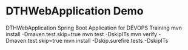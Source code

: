 # DTHWebApplication Demo

DTHWebApplication Spring Boot Application for DEVOPS Training
mvn install -Dmaven.test.skip=true
mvn test -DskipITs
mvn verify -Dmaven.test.skip=true
mvn install -Dskip.surefire.tests -DskipITs
